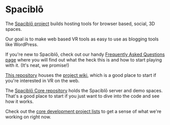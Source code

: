 # Spaciblō

The [Spaciblō project](https://spaciblo.org/) builds hosting tools for browser based, social, 3D spaces. 

Our goal is to make web based VR tools as easy to use as blogging tools like WordPress.

If you're new to Spaciblō, check out our handy [Frequently Asked Questions page](https://github.com/Spaciblo/spaciblo/wiki/Frequently-Asked-Questions) where you will find out what the heck this is and how to start playing with it. (It's neat, we promise!)

[This repository](https://github.com/Spaciblo/spaciblo) houses the [project wiki](https://github.com/Spaciblo/spaciblo/wiki), which is a good place to start if you're interested in VR on the web.

The [Spaciblō Core repository](https://github.com/Spaciblo/spaciblo-core) holds the Spaciblō server and demo spaces. That's a good place to start if you just want to dive into the code and see how it works.

Check out the [core development project lists](https://github.com/orgs/Spaciblo/projects/1) to get a sense of what we're working on right now.
